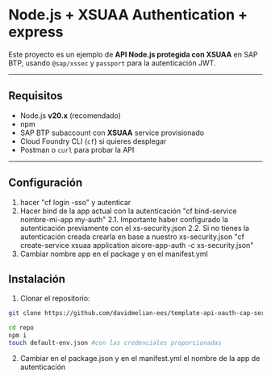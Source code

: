 # Node.js + XSUAA Authentication + express

Este proyecto es un ejemplo de **API Node.js protegida con XSUAA** en SAP BTP, usando `@sap/xssec` y `passport` para la autenticación JWT.

---

## Requisitos

- Node.js **v20.x** (recomendado)
- npm
- SAP BTP subaccount con **XSUAA** service provisionado
- Cloud Foundry CLI (`cf`) si quieres desplegar
- Postman o `curl` para probar la API

---
## Configuración
1. hacer "cf login -sso" y autenticar
2. Hacer bind de la app actual con la autenticación "cf bind-service nombre-mi-app my-auth"
    2.1. Importante haber configurado la autenticación previamente con el xs-security.json 
    2.2. Si no tienes la autenticación creada crearla en base a nuestro xs-security.json "cf create-service xsuaa application aicore-app-auth -c xs-security.json"
3. Cambiar nombre app en el package y en el manifest.yml

## Instalación
1. Clonar el repositorio:

```bash
git clone https://github.com/davidmelian-ees/template-api-oauth-cap-service-vanture

cd repo
npm i
touch default-env.json #con las credenciales proporcionadas
```
2. Cambiar en el package.json y en el manifest.yml el nombre de la app de autenticación 


